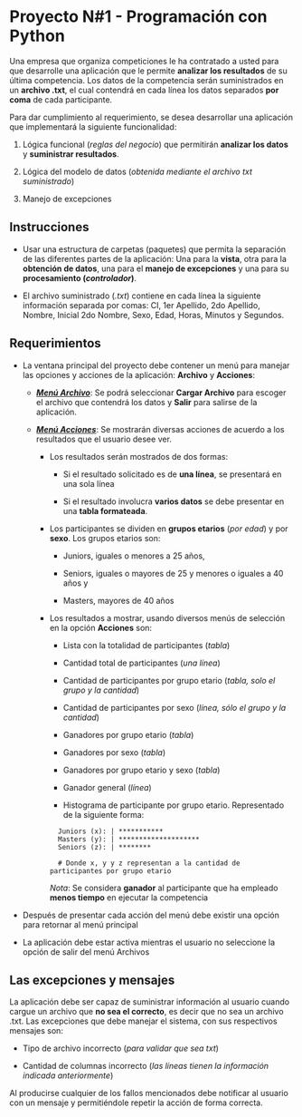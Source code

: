 # Proyecto N#1 - Programación con Python

Una empresa que organiza competiciones le ha contratado a usted para que desarrolle una aplicación que le permite **analizar los resultados** de su última competencia. Los datos de la competencia serán suministrados en un **archivo .txt**, el cual contendrá en cada línea los datos separados **por coma** de cada participante.

Para dar cumplimiento al requerimiento, se desea desarrollar una aplicación que implementará la siguiente funcionalidad:

1. Lógica funcional (_reglas del negocio_) que permitirán **analizar los datos** y **suministrar resultados**.

2. Lógica del modelo de datos (_obtenida mediante el archivo txt suministrado_)

3. Manejo de excepciones

## Instrucciones

- Usar una estructura de carpetas (paquetes) que permita la separación de las diferentes partes de la aplicación: Una para la **vista**, otra para la **obtención de datos**, una para el **manejo de excepciones** y una para su **procesamiento (_controlador_)**.

- El archivo suministrado (_.txt_) contiene en cada línea la siguiente información separada por comas: CI, 1er Apellido, 2do Apellido, Nombre, Inicial 2do Nombre, Sexo, Edad, Horas,
  Minutos y Segundos.

## Requerimientos

- La ventana principal del proyecto debe contener un menú para manejar las opciones y acciones de la aplicación: **Archivo** y **Acciones**:

  - <ins>_**Menú Archivo**_</ins>: Se podrá seleccionar **Cargar Archivo** para escoger el archivo que contendrá los datos y **Salir** para salirse de la aplicación.

  - <ins>_**Menú Acciones**_</ins>: Se mostrarán diversas acciones de acuerdo a los resultados que el usuario desee ver.

    - Los resultados serán mostrados de dos formas:

      - Si el resultado solicitado es de **una línea**, se presentará en una sola línea

      - Si el resultado involucra **varios datos** se debe presentar en una **tabla formateada**.

    - Los participantes se dividen en **grupos etarios** (_por edad_) y por **sexo**. Los grupos etarios son:

      - Juniors, iguales o menores a 25 años,

      - Seniors, iguales o mayores de 25 y menores o iguales a 40 años y

      - Masters, mayores de 40 años

    - Los resultados a mostrar, usando diversos menús de selección en la opción **Acciones** son:

      - Lista con la totalidad de participantes (_tabla_)

      - Cantidad total de participantes (_una línea_)

      - Cantidad de participantes por grupo etario (_tabla, solo el grupo y la cantidad_)

      - Cantidad de participantes por sexo (_línea, sólo el grupo y la cantidad_)

      - Ganadores por grupo etario (_tabla_)

      - Ganadores por sexo (_tabla_)

      - Ganadores por grupo etario y sexo (_tabla_)

      - Ganador general (_línea_)

      - Histograma de participante por grupo etario. Representado de la siguiente forma:

      ```
      	Juniors (x): | ***********
      	Masters (y): | ********************
      	Seniors (z): | ********

      	# Donde x, y y z representan a la cantidad de participantes por grupo etario
      ```

      _Nota_: Se considera **ganador** al participante que ha empleado **menos tiempo** en ejecutar la competencia

- Después de presentar cada acción del menú debe existir una opción para retornar al menú principal

- La aplicación debe estar activa mientras el usuario no seleccione la opción de salir del menú Archivos

## Las excepciones y mensajes

La aplicación debe ser capaz de suministrar información al usuario cuando cargue un archivo que **no sea el correcto**, es decir que no sea un archivo .txt. Las excepciones que debe manejar el sistema, con sus respectivos mensajes son:

- Tipo de archivo incorrecto (_para validar que sea txt_)

- Cantidad de columnas incorrecto (_las líneas tienen la información indicada anteriormente_)

Al producirse cualquier de los fallos mencionados debe notificar al usuario con un mensaje y permitiéndole repetir la acción de forma correcta.
